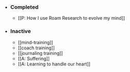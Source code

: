 - ### Completed
    - [[P: How I use Roam Research to evolve my mind]]
- ### Inactive
    - [[mind-training]]
    - [[coach training]]
    - [[journaling training]]
    - [[A: Suffering]]
    - [[A: Learning to handle our heart]]
